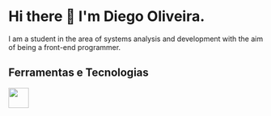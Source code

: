   # Hi there 👋 I'm Diego Oliveira.
  I am a student in the area of ​​systems analysis and development with the aim of being a front-end programmer.
 ## Ferramentas e Tecnologias

<img loading="lazy" src="https://cdn.jsdelivr.net/gh/devicons/devicon/icons/git/git-original.svg" width="40" height="40"/>
